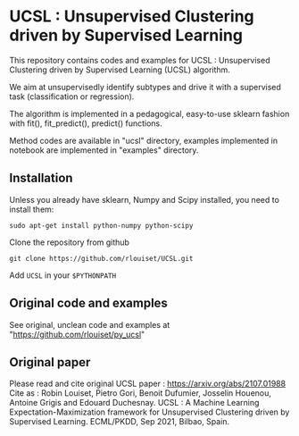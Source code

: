 UCSL : Unsupervised Clustering driven by Supervised Learning
===============================

This repository contains codes and examples for UCSL : Unsupervised Clustering driven by Supervised Learning (UCSL) algorithm.

We aim at unsupervisedly identify subtypes and drive it with a supervised task (classification or regression).

The algorithm is implemented in a pedagogical, easy-to-use sklearn fashion with fit(), fit_predict(), predict() functions.

Method codes are available in "ucsl" directory, examples implemented in notebook are implemented in "examples" directory.

Installation
------------
Unless you already have sklearn, Numpy and Scipy installed, you need to install them:

```
sudo apt-get install python-numpy python-scipy
```

Clone the repository from github
```
git clone https://github.com/rlouiset/UCSL.git
```

Add `UCSL` in your `$PYTHONPATH`


Original code and examples
-------

See original, unclean code and examples at "https://github.com/rlouiset/py_ucsl"

Original paper
-------

Please read and cite original UCSL paper : https://arxiv.org/abs/2107.01988
Cite as : 
Robin Louiset, Pietro Gori, Benoit Dufumier, Josselin Houenou, Antoine Grigis and Edouard Duchesnay. 
UCSL : A Machine Learning Expectation-Maximization framework for Unsupervised Clustering driven by Supervised Learning. 
ECML/PKDD, Sep 2021, Bilbao, Spain. 
